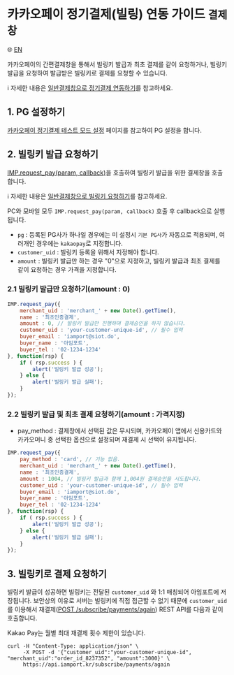 # 카카오페이 정기결제(빌링) 연동 가이드 `결제창`

:globe_with_meridians: <a href="https://github.com/iamport/iamport-manual/blob/master/%EB%B9%84%EC%9D%B8%EC%A6%9D%EA%B2%B0%EC%A0%9C/example/en/kakaopay-request-billing-key.md">EN</a>

카카오페이의 간편결제창을 통해서 빌링키 발급과 최초 결제를 같이 요청하거나, 빌링키 발급을 요청하여 발급받은 빌링키로 결제를 요청할 수 있습니다.<Br />

ℹ️ 자세한 내용은 [일반결제창으로 정기결제 연동하기](https://docs.iamport.kr/implementation/subscription?lang=ko#issue-billing-b)를 참고하세요.

## 1. PG 설정하기

<a href="https://guide.iamport.kr/0f2bec60-0a7b-4626-9d72-7af82740ceb2" target="_blank">카카오페이 정기결제 테스트 모드 설정</a> 페이지를 참고하여 PG 설정을 합니다.

## 2. 빌링키 발급 요청하기

[IMP.request_pay(param, callback)](https://docs.iamport.kr/tech/imp#request_pay)을 호출하여 빌링키 발급을 위한 결제창을 호출합니다.

ℹ️ 자세한 내용은 [일반결제창으로 빌링키 요청하기](https://docs.iamport.kr/implementation/subscription#issue-billing-b)를 참고하세요.

PC와 모바일 모두 `IMP.request_pay(param, callback)` 호출 후 callback으로 실행됩니다.

- `pg` : 등록된 PG사가 하나일 경우에는 미 설정시 `기본 PG사`가 자동으로 적용되며, 여러개인 경우에는 `kakaopay`로 지정합니다.
- `customer_uid` : 빌링키 등록을 위해서 지정해야 합니다.
- `amount` : 빌링키 발급만 하는 경우 "0"으로 지정하고, 빌링키 발급과 최초 결제를 같이 요청하는 경우 가격을 지정합니다.  

### 2.1 빌링키 발급만 요청하기(amount : 0)

```javascript
IMP.request_pay({
	merchant_uid : 'merchant_' + new Date().getTime(),
	name : '최초인증결제',
	amount : 0, // 빌링키 발급만 진행하며 결제승인을 하지 않습니다.
	customer_uid : 'your-customer-unique-id', // 필수 입력
	buyer_email : 'iamport@siot.do',
	buyer_name : '아임포트',
	buyer_tel : '02-1234-1234'
}, function(rsp) {
	if ( rsp.success ) {
		alert('빌링키 발급 성공');
	} else {
		alert('빌링키 발급 실패');
	}
});
```

### 2.2 빌링키 발급 및 최초 결제 요청하기(amount : 가격지정)

- pay_method : 결제창에서 선택된 값은 무시되며, 카카오페이 앱에서 신용카드와 카카오머니 중 선택한 옵션으로 설정되며 재결제 시 선택이 유지됩니다.

```javascript
IMP.request_pay({
	pay_method : 'card', // 기능 없음.
	merchant_uid : 'merchant_' + new Date().getTime(),
	name : '최초인증결제',
	amount : 1004, // 빌링키 발급과 함께 1,004원 결제승인을 시도합니다.
	customer_uid : 'your-customer-unique-id', // 필수 입력
	buyer_email : 'iamport@siot.do',
	buyer_name : '아임포트',
	buyer_tel : '02-1234-1234'
}, function(rsp) {
	if ( rsp.success ) {
		alert('빌링키 발급 성공');
	} else {
		alert('빌링키 발급 실패');
	}
});
```

## 3. 빌링키로 결제 요청하기

빌링키 발급이 성공하면 빌링키는 전달된 `customer_uid` 와 1:1 매칭되어 아임포트에 저장됩니다. 보안상의 이유로 서버는 빌링키에 직접 접근할 수 없기 때문에 `customer_uid`를 이용해서 재결제([POST /subscribe/payments/again](https://api.iamport.kr/#!/subscribe/again)) REST API를 다음과 같이 호출합니다.<Br />  

Kakao Pay는 월별 최대 재결제 횟수 제한이 있습니다.

```
curl -H "Content-Type: application/json" \   
     -X POST -d '{"customer_uid":"your-customer-unique-id", "merchant_uid":"order_id_8237352", "amount":3000}' \
     https://api.iamport.kr/subscribe/payments/again
```

